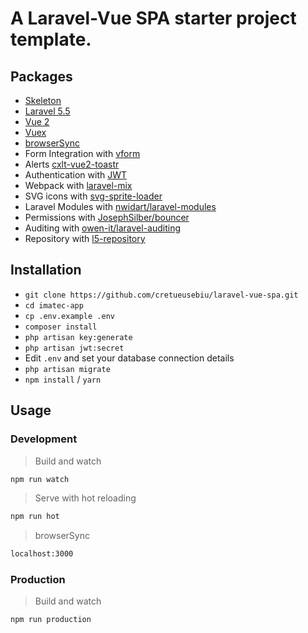 # A Laravel-Vue SPA starter project template.

## Packages 

- [Skeleton](https://github.com/cretueusebiu/laravel-vue-spa.git)
- [Laravel 5.5](https://laravel.com/docs/5.4)
- [Vue 2](https://vuejs.org/v2/guide/)
- [Vuex](https://vuex.vuejs.org/en/)
- [browserSync](https://www.browsersync.io)
- Form Integration with [vform](https://github.com/cretueusebiu/vform)
- Alerts [cxlt-vue2-toastr](https://github.com/chengxulvtu/cxlt-vue2-toastr)
- Authentication with [JWT](https://github.com/tymondesigns/jwt-auth)
- Webpack with [laravel-mix](https://github.com/JeffreyWay/laravel-mix)
- SVG icons with [svg-sprite-loader](https://github.com/kisenka/svg-sprite-loader)
- Laravel Modules with [nwidart/laravel-modules](https://github.com/nWidart/laravel-modules)
- Permissions with [JosephSilber/bouncer](https://github.com/JosephSilber/bouncer)
- Auditing with [owen-it/laravel-auditing](https://github.com/owen-it/laravel-auditing)
- Repository with [l5-repository](https://github.com/andersao/l5-repository)

## Installation 

- `git clone https://github.com/cretueusebiu/laravel-vue-spa.git`
- `cd imatec-app`
- `cp .env.example .env`
- `composer install`
- `php artisan key:generate`
- `php artisan jwt:secret`
- Edit `.env` and set your database connection details
- `php artisan migrate`
- `npm install` / `yarn`

## Usage 

### Development

> Build and watch 
```bash
npm run watch
```
> Serve with hot reloading 
```bash
npm run hot
```

> browserSync
```bash
localhost:3000
```

### Production 
> Build and watch 
```bash
npm run production
```
